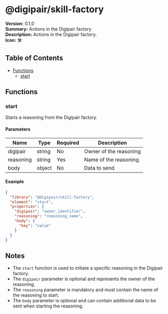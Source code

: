 # @digipair/skill-factory

**Version:** 0.1.0  
**Summary:** Actions in the Digipair factory  
**Description:** Actions in the Digipair factory.  
**Icon:** 🛠

## Table of Contents

- [Functions](#functions)
  - [start](#start)

## Functions

### start

Starts a reasoning from the Digipair factory.

#### Parameters

| Name      | Type   | Required | Description                |
|-----------|--------|----------|----------------------------|
| digipair  | string | No       | Owner of the reasoning      |
| reasoning | string | Yes      | Name of the reasoning       |
| body      | object | No       | Data to send               |

#### Example

```json
{
  "library": "@digipair/skill-factory",
  "element": "start",
  "properties": {
    "digipair": "owner_identifier",
    "reasoning": "reasoning_name",
    "body": {
      "key": "value"
    }
  }
}
```

## Notes

- The `start` function is used to initiate a specific reasoning in the Digipair factory.
- The `digipair` parameter is optional and represents the owner of the reasoning.
- The `reasoning` parameter is mandatory and must contain the name of the reasoning to start.
- The `body` parameter is optional and can contain additional data to be sent when starting the reasoning.